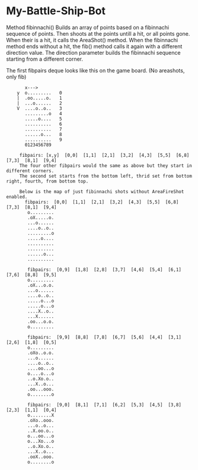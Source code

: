 # My-Battle-Ship-Bot










Method fibinnachi()
Builds an array of points based on a fibinnachi sequence of points. 
Then shoots at the points untill a hit, or all points gone.
When their is a hit, it calls the AreaShot() method. 
When the fibinnachi method ends without a hit, the fib() method calls it again with a different direction
value. The direction parameter builds the fibinnachi sequence starting from a different corner.
    
The first  fibpairs deque looks like this on the game board. (No areashots, only fib) 
           
           x--->
        y  o.........   0
        |  .oo.....o.   1
        |  ...o......   2
        V  ....o..o..   3 
           .........o   4
           .....o....   5
           ..........   6
           ..........   7
           ......o...   8
           ..........   9
           0123456789
    
         fibpairs: [x,y]  [0,0]  [1,1]  [2,1]  [3,2]  [4,3]  [5,5]  [6,8]  [7,3]  [8,1]  [9,4]
         The four other fibpairs would the same as above but they start in different corners. 
         The second set starts from the bottom left, thrid set from bottom right, fourth, from bottom top. 
          
         Below is the map of just fibinnachi shots without AreaFireShot enabled. 
           fibpairs:  [0,0]  [1,1]  [2,1]  [3,2]  [4,3]  [5,5]  [6,8]  [7,3]  [8,1]  [9,4] 
            o.........
            .oX.....o.
            ...o......
            ....o..o..
            .........o
            .....o....
            ..........
            ..........
            ......o...
            ..........

            fibpairs:  [0,9]  [1,8]  [2,8]  [3,7]  [4,6]  [5,4]  [6,1]  [7,6]  [8,8]  [9,5] 
            o.........
            .oX...o.o.
            ...o......
            ....o..o..
            .....o...o
            .....o...o
            ....X..o..
            ...X......
            .oo...o.o.
            o.........

            fibpairs:  [9,9]  [8,8]  [7,8]  [6,7]  [5,6]  [4,4]  [3,1]  [2,6]  [1,8]  [0,5] 
            o.........
            .oXo..o.o.
            ...o......
            ....o..o..
            ....oo...o
            o....o...o
            ..o.Xo.o..
            ...X..o...
            .oo...ooo.
            o........o

            fibpairs:  [9,0]  [8,1]  [7,1]  [6,2]  [5,3]  [4,5]  [3,8]  [2,3]  [1,1]  [0,4] 
            o........X
            .oXo..ooo.
            ...o..o...
            ..X.oo.o..
            o...oo...o
            o...Xo...o
            ..o.Xo.o..
            ...X..o...
            .ooX..ooo.
            o........o
